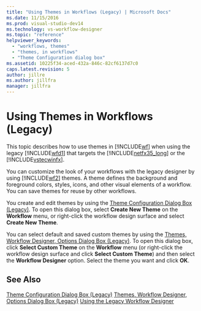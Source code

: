 ```yaml
---
title: "Using Themes in Workflows (Legacy) | Microsoft Docs"
ms.date: 11/15/2016
ms.prod: visual-studio-dev14
ms.technology: vs-workflow-designer
ms.topic: "reference"
helpviewer_keywords:
  - "workflows, themes"
  - "themes, in workflows"
  - "Theme Configuration dialog box"
ms.assetid: 10225f34-aced-432a-846c-82cf6137d7c0
caps.latest.revision: 5
author: jillre
ms.author: jillfra
manager: jillfra
---
```

# Using Themes in Workflows (Legacy)
This topic describes how to use themes in [!INCLUDE[wf](../includes/wf-md.md)] when using the legacy [!INCLUDE[wfd1](../includes/wfd1-md.md)] that targets the [!INCLUDE[netfx35_long](../includes/netfx35-long-md.md)] or the [!INCLUDE[vstecwinfx](../includes/vstecwinfx-md.md)].

 You can customize the look of your workflows with the legacy designer by using [!INCLUDE[wf2](../includes/wf2-md.md)] themes. A theme defines the background and foreground colors, styles, icons, and other visual elements of a workflow. You can save themes for reuse by other workflows.

 You create and edit themes by using the [Theme Configuration Dialog Box (Legacy)](../workflow-designer/theme-configuration-dialog-box-legacy.md). To open this dialog box, select **Create New Theme** on the **Workflow** menu, or right-click the workflow design surface and select **Create New Theme**.

 You can select default and saved custom themes by using the [Themes, Workflow Designer, Options Dialog Box (Legacy)](../workflow-designer/themes-workflow-designer-options-dialog-box-legacy.md). To open this dialog box, click **Select Custom Theme** on the **Workflow** menu (or right-click the workflow design surface and click **Select Custom Theme**) and then select the **Workflow Designer** option. Select the theme you want and click **OK**.

## See Also
 [Theme Configuration Dialog Box (Legacy)](../workflow-designer/theme-configuration-dialog-box-legacy.md)
 [Themes, Workflow Designer, Options Dialog Box (Legacy)](../workflow-designer/themes-workflow-designer-options-dialog-box-legacy.md)
 [Using the Legacy Workflow Designer](../workflow-designer/using-the-legacy-workflow-designer.md)